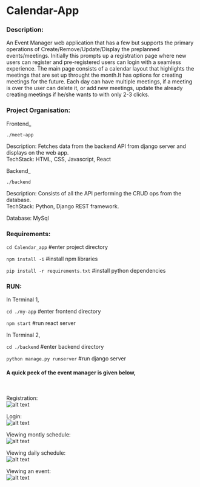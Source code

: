 <h1>Calendar-App</h1>

<h3>Description:</h3>
An Event Manager web application that has a few but supports the primary operations of Create/Remove/Update/Display the preplanned events/meetings. 
Initially this prompts up a registration page where new users can register and pre-registered users can login with a seamless experience. 
The main page consists of a calendar layout that highlights the meetings that are set up throught the month.It has options for creating meetings for the future.
Each day can have multiple meetings, if a meeting is over the user can delete it, or add new meetings, update the already creating meetings if he/she wants to with only 2-3 clicks.

<h3>Project Organisation:</h3>
Frontend_


```./meet-app```

Description: Fetches data from the backend API from django server and displays on the web app.<br>
TechStack: HTML, CSS, Javascript, React

Backend_

```./backend```

Description: Consists of all the API performing the CRUD ops from the database.<br>
TechStack: Python, Django REST framework.<br>

Database: MySql<br>

<h3>Requirements:</h3>

```cd Calendar_app```
#enter project directory

```npm install -i```
#install npm libraries

```pip install -r requirements.txt```
#install python dependencies

<h3>RUN:</h3>

In Terminal 1,

```cd ./my-app```
#enter frontend directory

```npm start```
#run react server

In Terminal 2,

```cd ./backend```
#enter backend directory

```python manage.py runserver```
#run django server


<h4>A quick peek of the event manager is given below,</h4><br>

Registration:<br>
![alt text](https://github.com/Narcos101/Calendar-app/blob/main/images/register.png)

Login:<br>
![alt text](https://github.com/Narcos101/Calendar-app/blob/main/images/login.png)

Viewing montly schedule:<br>
![alt text](https://github.com/Narcos101/Calendar-app/blob/main/images/view_monthly.png)

Viewing daily schedule:<br>
![alt text](https://github.com/Narcos101/Calendar-app/blob/main/images/view_daily.png)

Viewing an event:<br>
![alt text](https://github.com/Narcos101/Calendar-app/blob/main/images/view_event.png)

